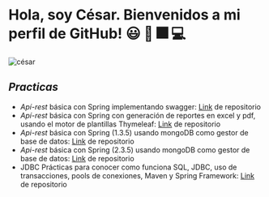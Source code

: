 # Hola, soy César. Bienvenidos a mi perfil de GitHub! :smiley: 👋 :fireworks: 💻
![césar](https://raw.github.com/cesar-vaesco/cesar-vaesco/master/cesar-banner.jpg) 

## *Practicas* 
 * _Apí-rest_ básica con Spring implementando swagger: [Link](https://github.com/cesar-vaesco/Spring-Api-Rest-Basica) de repositorio
 * _Apí-rest_ básica con Spring con generación de reportes en excel y pdf, usando el motor de plantillas Thymeleaf: [Link](https://github.com/cesar-vaesco/CRUD_Spring) de repositorio
 * _Api-rest_ básica con Spring (1.3.5) usando mongoDB como gestor de base de datos: [Link](https://github.com/cesar-vaesco/crud_mongo_spring1) de repositorio
 * _Api-rest_ básica con Spring (2.3.5) usando mongoDB como gestor de base de datos: [Link](https://github.com/cesar-vaesco/crud_mongo_spring2) de repositorio
 * JDBC Prácticas para conocer como funciona SQL, JDBC, uso de transacciones, pools de conexiones, Maven y Spring Framework: [Link](https://github.com/cesar-vaesco/JDBC-Spring-Curso) de repositorio
<!--
**cesar-vaesco/cesar-vaesco** is a ✨ _special_ ✨ repository because its `README.md` (this file) appears on your GitHub profile.

Here are some ideas to get you started:

- 🔭 I’m currently working on ...
- 🌱 I’m currently learning ...
- 👯 I’m looking to collaborate on ...
- 🤔 I’m looking for help with ...
- 💬 Ask me about ...
- 📫 How to reach me: ...
- 😄 Pronouns: ...
- ⚡ Fun fact: ...
-->
